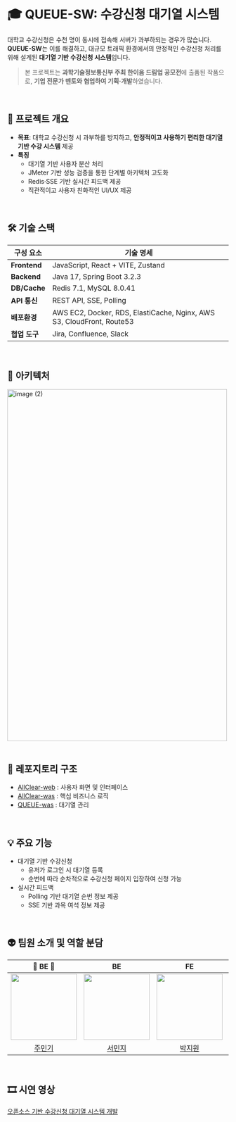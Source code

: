 # 🎓 QUEUE-SW: 수강신청 대기열 시스템

대학교 수강신청은 수천 명이 동시에 접속해 서버가 과부하되는 경우가 많습니다. **QUEUE-SW**는 이를 해결하고, 대규모 트래픽 환경에서의 안정적인 수강신청 처리를 위해 설계된 **대기열 기반 수강신청 시스템**입니다.

> 본 프로젝트는 **과학기술정보통신부 주최 한이음 드림업 공모전**에 출품된 작품으로, **기업 전문가 멘토와 협업하여 기획·개발**하였습니다.

<br>

## 🧭 프로젝트 개요

- **목표**: 대학교 수강신청 시 과부하를 방지하고, **안정적이고 사용하기 편리한 대기열 기반 수강 시스템** 제공
- **특징**
  - 대기열 기반 사용자 분산 처리
  - JMeter 기반 성능 검증을 통한 단계별 아키텍처 고도화
  - Redis·SSE 기반 실시간 피드백 제공
  - 직관적이고 사용자 친화적인 UI/UX 제공
 
<br>

## 🛠️ 기술 스택

| 구성 요소        | 기술 명세                                    |
|------------------|----------------------------------------------|
| **Frontend**     | JavaScript, React + VITE, Zustand            |
| **Backend**      | Java 17, Spring Boot 3.2.3                   |
| **DB/Cache**     | Redis 7.1, MySQL 8.0.41                      |
| **API 통신**     | REST API, SSE, Polling                       |
| **배포환경**     | AWS EC2, Docker, RDS, ElastiCache, Nginx, AWS S3, CloudFront, Route53 |
|**협업 도구**   |Jira, Confluence, Slack|

<br> 

## 📐 아키텍처
<img width="500" height="800" alt="image (2)" src="https://github.com/user-attachments/assets/1fab7959-5950-480e-a270-3e92c6178ca3" />

<br>
<br>

## 📌 레포지토리 구조
- [AllClear-web](https://github.com/QUEUE-SW/AllClear-web) : 사용자 화면 및 인터페이스
- [AllClear-was](https://github.com/QUEUE-SW/AllClear-was) : 핵심 비즈니스 로직
- [QUEUE-was](https://github.com/QUEUE-SW/QUEUE-was) : 대기열 관리

<br>

## 💡 주요 기능
- 대기열 기반 수강신청
  - 유저가 로그인 시 대기열 등록
  - 순번에 따라 순차적으로 수강신청 페이지 입장하여 신청 가능
- 실시간 피드백
  - Polling 기반 대기열 순번 정보 제공
  - SSE 기반 과목 여석 정보 제공
 
<br>

## 👽 팀원 소개 및 역할 분담
|👑 BE 👑|BE|FE|FE|
|:-:|:-:|:-:|:-:|
|<img height="150" src="https://avatars.githubusercontent.com/mingking2"/>|<img height="150" src="https://avatars.githubusercontent.com/MinjiSeo16"/>|<img height="150" src="https://avatars.githubusercontent.com/cryingdryice"/>|<img height="150" src="https://avatars.githubusercontent.com/jihyun132"/>|
|[주민기](https://github.com/mingking2)|[서민지](https://github.com/MinjiSeo16)|[박지원](https://github.com/cryingdryice)|[김지현](https://github.com/jihyun132)|

<br>

## 🎞 시연 영상
[오픈소스 기반 수강신청 대기열 시스템 개발](https://www.youtube.com/watch?v=T_8bqxawZQY)
